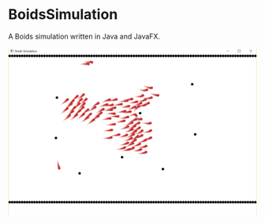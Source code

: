 # BoidsSimulation
A Boids simulation written in Java and JavaFX.

![alt tag](https://github.com/joshxjin/BoidsSimulation/blob/master/UI.png)
